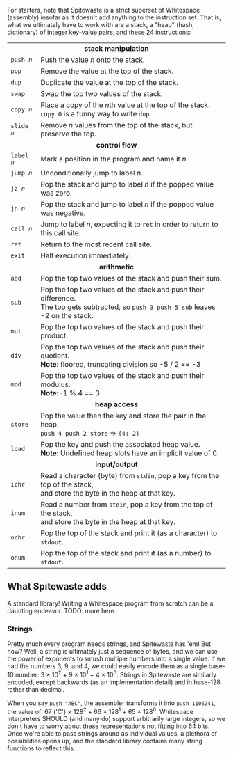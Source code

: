 For starters, note that Spitewaste is a strict superset of Whitespace (assembly) insofar as it doesn't add anything to the instruction set. That is, what we ultimately have to work with are a stack, a "heap" (hash, dictionary) of integer key-value pairs, and these 24 instructions:

<table>
  <tr>
    <td colspan="2" align="center"><b>stack manipulation</b></td>
  </tr>
  <tr>
    <td><code>push <em>n</em></code></td>
    <td>Push the value <em>n</em> onto the stack.</td>
  </tr>
  <tr>
    <td><code>pop</code></td>
    <td>Remove the value at the top of the stack.</td>
  </tr>
  <tr>
    <td><code>dup</code></td>
    <td>Duplicate the value at the top of the stack.</td>
  </tr>
  <tr>
    <td><code>swap</code></td>
    <td>Swap the top two values of the stack.</td>
  </tr>
  <tr>
    <td><code>copy <em>n</em></code></td>
    <td>Place a copy of the <em>n</em>th value at the top of the stack.<br><code>copy 0</code> is a funny way to write <code>dup</code></td>
  </tr>
  <tr>
    <td><code>slide <em>n</em></code></td>
    <td>Remove <em>n</em> values from the top of the stack, but preserve the top.</td>
  </tr>
  <tr>
    <td colspan="2" align="center"><b>control flow</b></td>
  </tr>
  <tr>
    <td><code>label <em>n</em></code></td>
    <td>Mark a position in the program and name it <em>n</em>.</td>
  </tr>
  <tr>
    <td><code>jump <em>n</em></code></td>
    <td>Unconditionally jump to label <em>n</em>.
  </tr>
  <tr>
    <td><code>jz <em>n</em></code></td>
    <td>Pop the stack and jump to label <em>n</em> if the popped value was zero.
  </tr>
  <tr>
    <td><code>jn <em>n</em></code></td>
    <td>Pop the stack and jump to label <em>n</em> if the popped value was negative.
  </tr>
  <tr>
    <td><code>call <em>n</em></code></td>
    <td>Jump to label <em>n</em>, expecting it to <code>ret</code> in order to return to this call site.
  </tr>
  <tr>
    <td><code>ret</code></td>
    <td>Return to the most recent call site.</td>
  </tr>
  <tr>
    <td><code>exit</code></td>
    <td>Halt execution immediately.</td>
  </tr>
  <tr>
    <td colspan="2" align="center"><b>arithmetic</b></td>
  </tr>
  <tr>
    <td><code>add</code></td>
    <td>Pop the top two values of the stack and push their sum.</td>
  </tr>
  <tr>
    <td><code>sub</code></td>
    <td>Pop the top two values of the stack and push their difference.<br>The top gets subtracted, so <code>push 3 push 5 sub</code> leaves -2 on the stack.</td>
  </tr>
  <tr>
    <td><code>mul</code></td>
    <td>Pop the top two values of the stack and push their product.</td>
  </tr>
  <tr>
    <td><code>div</code></td>
    <td>Pop the top two values of the stack and push their quotient.<br><b>Note:</b> floored, truncating division so -5 / 2 == -3</td>
  </tr>
  <tr>
    <td><code>mod</code></td>
    <td>Pop the top two values of the stack and push their modulus.<br><b>Note:</b>-1 % 4 == 3</td>
  </tr>
  <tr>
    <td colspan="2" align="center"><b>heap access</b></td>
  </tr>
  <tr>
    <td><code>store</code></td>
    <td>Pop the value then the key and store the pair in the heap.<br><code>push 4 push 2 store</code> => <code>{4: 2}</code></td>
  </tr>
  <tr>
    <td><code>load</code></td>
    <td>Pop the key and push the associated heap value.<br><b>Note:</b> Undefined heap slots have an implicit value of 0.</td>
  </tr>
  <tr>
    <td colspan="2" align="center"><b>input/output</b></td>
  </tr>
  <tr>
    <td><code>ichr</code></td>
    <td>Read a character (byte) from <code>stdin</code>, pop a key from the top of the stack, <br>and store the byte in the heap at that key.</td>
  </tr>
  <tr>
    <td><code>inum</code></td>
    <td>Read a number from <code>stdin</code>, pop a key from the top of the stack, <br>and store the byte in the heap at that key.</td>
  </tr>
  <tr>
    <td><code>ochr</code></td>
    <td>Pop the top of the stack and print it (as a character) to <code>stdout</code>.</td>
  </tr>
  <tr>
    <td><code>onum</code></td>
    <td>Pop the top of the stack and print it (as a number) to <code>stdout</code>.</td>
  </tr>
</table>

## What Spitewaste adds

A standard library! Writing a Whitespace program from scratch can be a daunting endeavor. TODO: more here.

### Strings

Pretty much every program needs strings, and Spitewaste has 'em! But how? Well, a string is ultimately just a sequence of bytes, and we can use the power of exponents to smush multiple numbers into a single value. If we had the numbers 3, 9, and 4, we could easily encode them as a single base-10 number: 3 × 10<sup>2</sup> + 9 × 10<sup>1</sup> + 4 × 10<sup>0</sup>. Strings in Spitewaste are similarly encoded, except backwards (as an implementation detail) and in base-128 rather than decimal.

When you say <code>push "ABC"</code>, the assembler transforms it into <code>push 1106241</code>, the value of: 67 ('C') × 128<sup>2</sup> + 66 × 128<sup>1</sup> + 65 × 128<sup>0</sup>. Whitespace interpreters SHOULD (and many do) support arbitrarily large integers, so we don't have to worry about these representations not fitting into 64 bits. Once we're able to pass strings around as individual values, a plethora of possibilities opens up, and the standard library contains many string functions to reflect this.
